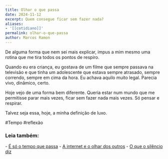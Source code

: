```yaml
---
title: Olhar o que passa
date: 2024-11-12
excerpt: Quem consegue ficar sem fazer nada?
aliases:
- '[[cotidiano]]'
permalink: olhar-o-que-passa
author: Marcos Ramon
---
```

De alguma forma que nem sei mais explicar, impus a mim mesmo uma rotina que me tira todos os pontos de respiro.

Quando eu era criança, eu gostava de um filme que sempre passava na televisão e que tinha um adolescente que estava sempre atrasado, sempre correndo, sempre em cima da hora. Eu achava aquilo muito legal. Parecia vivo, dinâmico, certo.

Hoje vejo de uma forma bem diferente. Queria estar num mundo que me permitisse parar mais vezes, ficar sem fazer nada mais vezes. Só pensar e respirar.

Talvez seja essa, hoje, a minha definição de luxo.

#Tempo #reflexão 

<h3>Leia também:</h3>
- <a href="/e-so-o-tempo-que-passa">É só o tempo que passa</a>
- <a href="/a-internet-e-o-olhar-dos-outros">A internet e o olhar dos outros</a>
- <a href="/o-que-o-silencio-diz">O que o silêncio diz</a>
